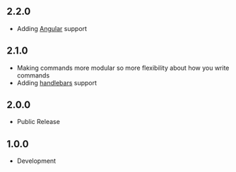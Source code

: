 ## 2.2.0
* Adding [Angular](https://angular.io) support

## 2.1.0
* Making commands more modular so more flexibility about how you write commands
* Adding [handlebars](http://handlebarsjs.com/installation.html) support

## 2.0.0
* Public Release

## 1.0.0
* Development
